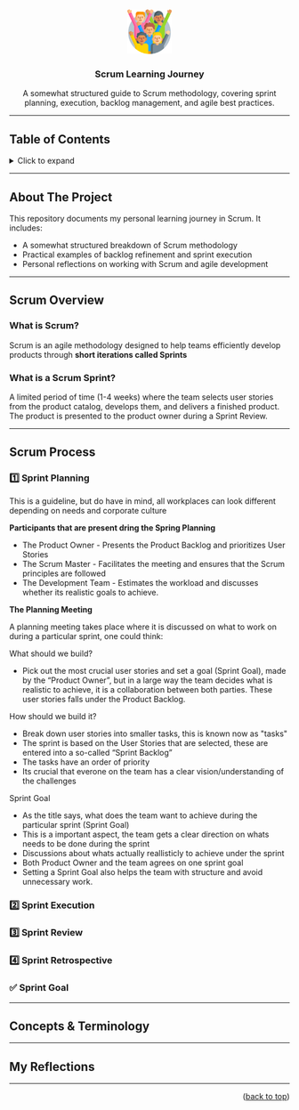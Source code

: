 <a id="readme-top"></a>

<br />
<div align="center">
  <a href="https://github.com/Jeria93/scrum-guide">
    <img src="diversity.png" alt="Logo" width="80" height="80">
  </a>

  <h3 align="center">Scrum Learning Journey</h3>

  <p align="center">
    A somewhat structured guide to Scrum methodology, covering sprint planning, execution, backlog management, and agile best practices.
  </p>
</div>

---
## Table of Contents
<details>
  <summary>Click to expand</summary>
  <ol>
    <li><a href="#about-the-project">About The Project</a></li>
    <li><a href="#scrum-overview">Scrum Overview</a></li>
    <li><a href="#scrum-process">Scrum Process</a>
      <ul>
        <li><a href="#sprint-planning">Sprint Planning</a></li>
        <li><a href="#sprint-execution">Sprint Execution</a></li>
        <li><a href="#sprint-review">Sprint Review</a></li>
        <li><a href="#sprint-retrospective">Sprint Retrospective</a></li>
      </ul>
    </li>
    <li><a href="#concepts-and-terminology">Concepts & Terminology</a></li>
    <li><a href="#my-reflections">My Reflections</a></li>
    <li><a href="#contact">Contact</a></li>
  </ol>
</details>

---
## About The Project
This repository documents my personal learning journey in Scrum. It includes:
- A somewhat structured breakdown of Scrum methodology
- Practical examples of backlog refinement and sprint execution
- Personal reflections on working with Scrum and agile development
---
## Scrum Overview
### What is Scrum?
Scrum is an agile methodology designed to help teams efficiently develop products through **short iterations called Sprints**

### What is a Scrum Sprint?

A limited period of time (1-4 weeks) where the team selects user stories from the product catalog, develops them, and delivers a finished product. The product is presented to the product owner during a Sprint Review.

---
## Scrum Process

### **1️⃣ Sprint Planning**
This is a guideline, but do have in mind, all workplaces can look different depending on needs and corporate culture

**Participants that are present dring the Spring Planning**

- The Product Owner - Presents the Product Backlog and prioritizes User Stories
- The Scrum Master - Facilitates the meeting and ensures that the Scrum principles are followed
- The Development Team - Estimates the workload and discusses whether its realistic goals to achieve.

**The Planning Meeting**

A planning meeting takes place where it is discussed on what to work on during a particular sprint, one could think:

What should we build?
- Pick out the most crucial user stories and set a goal (Sprint Goal), made by the “Product Owner”, but in a large way the team decides what is realistic to achieve, it is a collaboration between both parties. These user stories falls under the Product Backlog.

How should we build it? 

- Break down user stories into smaller tasks, this is known now as "tasks"
- The sprint is based on the User Stories that are selected, these are entered into a so-called “Sprint Backlog”
- The tasks have an order of priority
- Its crucial that everone on the team has a clear vision/understanding of the challenges

Sprint Goal
- As the title says, what does the team want to achieve during the particular sprint (Sprint Goal)
- This is a important aspect, the team gets a clear direction on whats needs to be done during the sprint
- Discussions about whats actually reallisticly to achieve under the sprint
- Both Product Owner and the team agrees on one sprint goal
- Setting a Sprint Goal also helps the team with structure and avoid unnecessary work.


### **2️⃣ Sprint Execution**


### **3️⃣ Sprint Review**
### **4️⃣ Sprint Retrospective**
### **✅ Sprint Goal**
---
## Concepts & Terminology
---
## My Reflections
---


<p align="right">(<a href="#readme-top">back to top</a>)</p>
